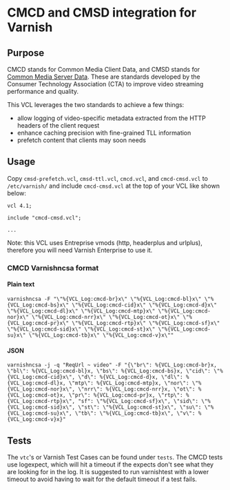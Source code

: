 # CMCD and CMSD integration for Varnish

## Purpose

CMCD stands for Common Media Client Data, and CMSD stands for [Common Media Server Data](https://shop.cta.tech/products/web-application-video-ecosystem-common-media-server-data-cta-5006). These are standards developed by the Consumer Technology Association (CTA) to improve video streaming performance and quality. 

This VCL leverages the two standards to achieve a few things:
- allow logging of video-specific metadata extracted from the HTTP headers of the client request
- enhance caching precision with fine-grained TLL information
- prefetch content that clients may soon needs

## Usage

Copy `cmsd-prefetch.vcl`, `cmsd-ttl.vcl`, `cmcd.vcl`, and `cmcd-cmsd.vcl` to `/etc/varnish/` and include `cmcd-cmsd.vcl` at the top of your VCL like shown below:

```
vcl 4.1;

include "cmcd-cmsd.vcl";

...
```

Note: this VCL uses Entreprise vmods (http, headerplus and urlplus), therefore you will need Varnish Enterprise to use it.

### CMCD Varnishncsa format

#### Plain text

```
varnishncsa -F "\"%{VCL_Log:cmcd-br}x\" \"%{VCL_Log:cmcd-bl}x\" \"%{VCL_Log:cmcd-bs}x\" \"%{VCL_Log:cmcd-cid}x\" \"%{VCL_Log:cmcd-d}x\" \"%{VCL_Log:cmcd-dl}x\" \"%{VCL_Log:cmcd-mtp}x\" \"%{VCL_Log:cmcd-nor}x\" \"%{VCL_Log:cmcd-nrr}x\" \"%{VCL_Log:cmcd-ot}x\" \"%{VCL_Log:cmcd-pr}x\" \"%{VCL_Log:cmcd-rtp}x\" \"%{VCL_Log:cmcd-sf}x\" \"%{VCL_Log:cmcd-sid}x\" \"%{VCL_Log:cmcd-st}x\" \"%{VCL_Log:cmcd-su}x\" \"%{VCL_Log:cmcd-tb}x\" \"%{VCL_Log:cmcd-v}x\""
```

#### JSON

```
varnishncsa -j -q "ReqUrl ~ video" -F "{\"br\": %{VCL_Log:cmcd-br}x, \"bl\": %{VCL_Log:cmcd-bl}x, \"bs\": %{VCL_Log:cmcd-bs}x, \"cid\": \"%{VCL_Log:cmcd-cid}x\", \"d\": %{VCL_Log:cmcd-d}x, \"dl\": %{VCL_Log:cmcd-dl}x, \"mtp\": %{VCL_Log:cmcd-mtp}x, \"nor\": \"%{VCL_Log:cmcd-nor}x\", \"nrr\": %{VCL_Log:cmcd-nrr}x, \"ot\": %{VCL_Log:cmcd-ot}x, \"pr\": %{VCL_Log:cmcd-pr}x, \"rtp\": %{VCL_Log:cmcd-rtp}x\", "sf": \"%{VCL_Log:cmcd-sf}x\", \"sid\": \"%{VCL_Log:cmcd-sid}x\", \"st\": \"%{VCL_Log:cmcd-st}x\", \"su\": \"%{VCL_Log:cmcd-su}x\", \"tb\": \"%{VCL_Log:cmcd-tb}x\", \"v\": %{VCL_Log:cmcd-v}x}"
```

## Tests

The `vtc`'s or Varnish Test Cases can be found under `tests`. The CMCD tests use logexpect, which will hit a timeout if the expects don't see what they are looking for in the log. It is suggested to run varnishtest with a lower timeout to avoid having to wait for the default timeout if a test fails.
